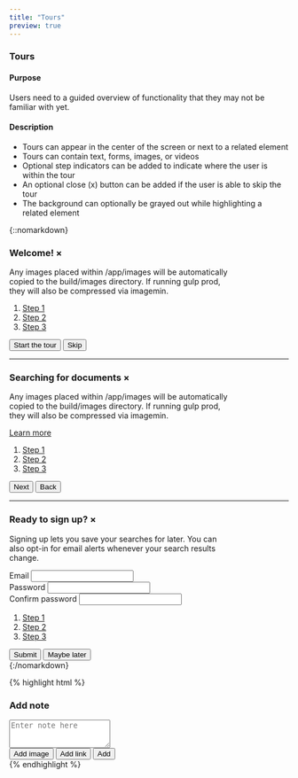 ```yaml
---
title: "Tours"
preview: true
---
```


<div class="pl-pattern">
<h3>Tours</h3>

#### Purpose
Users need to a guided overview of functionality that they may not be familiar with yet.

#### Description
- Tours can appear in the center of the screen or next to a related element
- Tours can contain text, forms, images, or videos
- Optional step indicators can be added to indicate where the user is within the tour
- An optional close (x) button can be added if the user is able to skip the tour
- The background can optionally be grayed out while highlighting a related element

{::nomarkdown}
<div class="pl-preview">
<div class="popover left" style="width: 400px; z-index: 1; max-width: 100%; position: relative; display: block; margin-left: 0;">
  <div class="arrow"></div>
  <div class="popover-content padding-2">
    <h3 class="margin-top-0 margin-bottom-2">Welcome! <span class="close pull-right">&times;</span></h3>
    <p>Any images placed within /app/images will be automatically copied to the build/images directory. If running gulp prod, they will also be compressed via imagemin.</p>
  </div>
  <div class="popover-toolbar btn-toolbar">
    <ol class="nav-dots pull-left margin-top-1 margin-bottom-0 margin-left-1">
      <li class="active">
          <a href="">Step 1</a>
      </li>
      <li>
          <a href="">Step 2</a>
      </li>
      <li>
          <a href="">Step 3</a>
      </li>
    </ol>
      <button class="btn btn-primary pull-right">Start the tour</button>
      <button class="btn btn-default pull-right">Skip</button>
  </div>
</div>

<hr>

<div class="popover left" style="width: 400px; z-index: 1; max-width: 100%; position: relative; display: block; margin-left: 0;">
  <div class="arrow"></div>
  <div class="popover-content padding-2">
    <h3 class="margin-top-0 margin-bottom-2">Searching for documents <span class="close pull-right">&times;</span></h3>
    <p>Any images placed within /app/images will be automatically copied to the build/images directory. If running gulp prod, they will also be compressed via imagemin.</p>
    <p>
      <a href="">Learn more</a>
    </p>
  </div>
  <div class="popover-toolbar btn-toolbar">
    <ol class="nav-dots pull-left margin-top-1 margin-bottom-0 margin-left-1">
      <li>
          <a href="">Step 1</a>
      </li>
      <li class="active">
          <a href="">Step 2</a>
      </li>
      <li>
          <a href="">Step 3</a>
      </li>
    </ol>
      <button class="btn btn-primary pull-right">Next</button>
      <button class="btn btn-default pull-right">Back</button>
  </div>
</div>

<hr>

<div class="popover" style="width: 400px; z-index: 1; max-width: 100%; position: relative; display: block; margin-left: 0;">
  <div class="arrow"></div>
  <div class="popover-content padding-2">
    <h3 class="margin-top-0 margin-bottom-2">Ready to sign up? <span class="close pull-right">&times;</span></h3>
    <p>Signing up lets you save your searches for later. You can also opt-in for email alerts whenever your search results change.</p>
    <form role="form" class="margin-top-2">
      <div class="form-group">
          <label class="control-label required" requiredfor="emailInput">Email</label>
          <input type="email" class="form-control" id="emailInput">
      </div>
      <div class="form-group">
          <label class="control-label required" for="passwordInput">Password</label>
          <input type="password" class="form-control" id="passwordInput" >
      </div>
      <div class="form-group">
          <label class="control-label required" for="passwordInput2">Confirm password</label>
          <input type="password" class="form-control" id="passwordInput2" >
      </div>
  </form>
  </div>
  <div class="popover-toolbar btn-toolbar">
    <ol class="nav-dots pull-left margin-top-1 margin-bottom-0 margin-left-1">
      <li>
          <a href="">Step 1</a>
      </li>
      <li>
          <a href="">Step 2</a>
      </li>
      <li class="active">
          <a href="">Step 3</a>
      </li>
    </ol>
      <button class="btn btn-primary pull-right">Submit</button>
      <button class="btn btn-default pull-right">Maybe later</button>
  </div>
</div>

</div>
{:/nomarkdown}

{% highlight html %}
<div class="popover left">
    <div class="arrow"></div>
    <h3 class="popover-title">Add note</h3>
    <div class="popover-content">
        <textarea placeholder="Enter note here" class="form-control" name="" id="" rows="3"></textarea>
    </div>
    <div class="popover-toolbar">
        <button class="btn btn-hover btn-icon-only"><i class="icon icon-image"></i><span class="sr-only">Add image</span></button>
        <button class="btn btn-hover btn-icon-only"><i class="icon icon-chain"></i><span class="sr-only">Add link</span></button>
        <button class="btn btn-primary pull-right">Add</button>
    </div>
</div>
{% endhighlight %}

</div>
